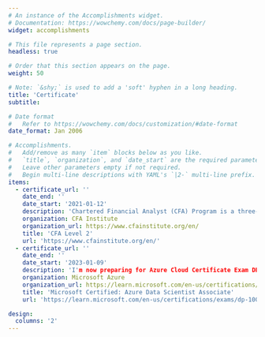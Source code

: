 ```yaml
---
# An instance of the Accomplishments widget.
# Documentation: https://wowchemy.com/docs/page-builder/
widget: accomplishments

# This file represents a page section.
headless: true

# Order that this section appears on the page.
weight: 50

# Note: `&shy;` is used to add a 'soft' hyphen in a long heading.
title: 'Certificate' 
subtitle:

# Date format
#   Refer to https://wowchemy.com/docs/customization/#date-format
date_format: Jan 2006

# Accomplishments.
#   Add/remove as many `item` blocks below as you like.
#   `title`, `organization`, and `date_start` are the required parameters.
#   Leave other parameters empty if not required.
#   Begin multi-line descriptions with YAML's `|2-` multi-line prefix.
items:
  - certificate_url: ''
    date_end: ''
    date_start: '2021-01-12'
    description: 'Chartered Financial Analyst (CFA) Program is a three-part exam that tests the fundamentals of investment tools, valuing assets, portfolio management, and wealth planning.'
    organization: CFA Institute
    organization_url: https://www.cfainstitute.org/en/
    title: 'CFA Level 2'
    url: 'https://www.cfainstitute.org/en/'
  - certificate_url: ''
    date_end: ''
    date_start: '2023-01-09'
    description: 'I'm now preparing for Azure Cloud Certificate Exam DP-100: Designing and Implementing a Data Science Solution on Azure'
    organization: Microsoft Azure
    organization_url: https://learn.microsoft.com/en-us/certifications/exams/dp-100?wt.mc_id=ignite22_cloudskillschallenge_cschome_cnl
    title: 'Microsoft Certified: Azure Data Scientist Associate'
    url: 'https://learn.microsoft.com/en-us/certifications/exams/dp-100?wt.mc_id=ignite22_cloudskillschallenge_cschome_cnl'

design:
  columns: '2'
---
```

